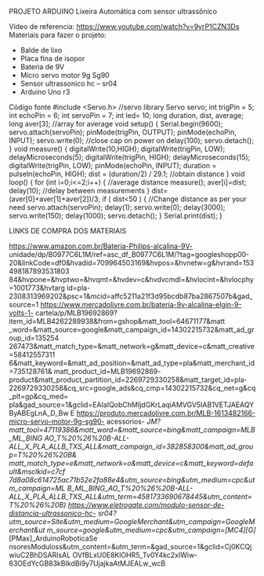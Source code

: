 PROJETO ARDUINO
Lixeira Automática com sensor ultrassônico

Vídeo de referencia: https://www.youtube.com/watch?v=9yrP1CZN3Ds
Materiais para fazer o projeto:
- Balde de lixo
- Placa fina de isopor
- Bateria de 9V
- Micro servo motor 9g Sg90
- Sensor ultrassonico hc – sr04
- Arduino Uno r3

Código fonte
#include &lt;Servo.h&gt; //servo library
Servo servo;
int trigPin = 5;
int echoPin = 6;
int servoPin = 7;
int led= 10;
long duration, dist, average;
long aver[3]; //array for average
void setup() {
Serial.begin(9600);
servo.attach(servoPin);
pinMode(trigPin, OUTPUT);
pinMode(echoPin, INPUT);
servo.write(0); //close cap on power on
delay(100);
servo.detach();
}
void measure() {
digitalWrite(10,HIGH);
digitalWrite(trigPin, LOW);
delayMicroseconds(5);
digitalWrite(trigPin, HIGH);
delayMicroseconds(15);
digitalWrite(trigPin, LOW);
pinMode(echoPin, INPUT);
duration = pulseIn(echoPin, HIGH);
dist = (duration/2) / 29.1; //obtain distance
}
void loop() {
for (int i=0;i&lt;=2;i++) { //average distance
measure();
aver[i]=dist;
delay(10); //delay between measurements
}
dist=(aver[0]+aver[1]+aver[2])/3;
if ( dist&lt;50 ) {
//Change distance as per your need
servo.attach(servoPin);
delay(1);
servo.write(0);
delay(3000);
servo.write(150);
delay(1000);
servo.detach();
}
Serial.print(dist);
}

LINKS DE COMPRA DOS MATERIAIS

https://www.amazon.com.br/Bateria-Philips-alcalina-9V-
unidade/dp/B0977C6L1M/ref=asc_df_B0977C6L1M/?tag=googleshopp00-
20&amp;linkCode=df0&amp;hvadid=709964503169&amp;hvpos=&amp;hvnetw=g&amp;hvrand=153498187893531803
84&amp;hvpone=&amp;hvptwo=&amp;hvqmt=&amp;hvdev=c&amp;hvdvcmdl=&amp;hvlocint=&amp;hvlocphy=1001773&amp;hvtarg
id=pla-2308313969202&amp;psc=1&amp;mcid=affc5211a21f3d95bcdb87ba2867507b&amp;gad_source=1
https://www.mercadolivre.com.br/bateria-9v-alcalina-elgin-9-volts-1-
cartela/p/MLB19692869?item_id=MLB4262289938&amp;from=gshop&amp;matt_tool=64671177&amp;matt
_word=&amp;matt_source=google&amp;matt_campaign_id=14302215732&amp;matt_ad_group_id=135254
267473&amp;matt_match_type=&amp;matt_network=g&amp;matt_device=c&amp;matt_creative=58412557311
6&amp;matt_keyword=&amp;matt_ad_position=&amp;matt_ad_type=pla&amp;matt_merchant_id=735128761&amp;
matt_product_id=MLB19692869-
product&amp;matt_product_partition_id=2269729330258&amp;matt_target_id=pla-
2269729330258&amp;cq_src=google_ads&amp;cq_cmp=14302215732&amp;cq_net=g&amp;cq_plt=gp&amp;cq_med=
pla&amp;gad_source=1&amp;gclid=EAIaIQobChMIjdGKrLaqiAMVGV5IAB1VETJAEAQYByABEgLnA_D_Bw
E
https://produto.mercadolivre.com.br/MLB-1613482166-micro-servo-motor-9g-sg90-
acessorios-
_JM?matt_tool=47119386&amp;matt_word=&amp;matt_source=bing&amp;matt_campaign=MLB_ML_BING
_AO_T%20%26%20B-ALL-
ALL_X_PLA_ALLB_TXS_ALL&amp;matt_campaign_id=382858300&amp;matt_ad_group=T%20%26%20B&amp;
matt_match_type=e&amp;matt_network=o&amp;matt_device=c&amp;matt_keyword=default&amp;msclkid=c7cf
7d8a08c614725ac71b52e2fa88e4&amp;utm_source=bing&amp;utm_medium=cpc&amp;utm_campaign=ML
B_ML_BING_AO_T%20%26%20B-ALL-
ALL_X_PLA_ALLB_TXS_ALL&amp;utm_term=4581733690678445&amp;utm_content=T%20%26%20B)
https://www.eletrogate.com/modulo-sensor-de-distancia-ultrassonico-hc-
sr04?utm_source=Site&amp;utm_medium=GoogleMerchant&amp;utm_campaign=GoogleMerchant&amp;ut
m_source=google&amp;utm_medium=cpc&amp;utm_campaign=[MC4]_[G]_[PMax]_ArduinoRoboticaSe
nsoresModuloss&amp;utm_content=&amp;utm_term=&amp;gad_source=1&amp;gclid=Cj0KCQjwiuC2BhDSARIsAL
OVfBLxU0E8KlOHR5_Tv0Y4kc2xIWiw-63OEdYcGB83kBIkdBi9y7UjajkaAtMJEALw_wcB
